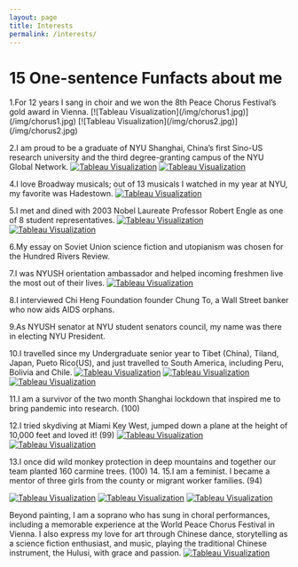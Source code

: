 ```yaml
---
layout: page
title: Interests
permalink: /interests/
---
```


<h1 id="project_overview">15 One-sentence Funfacts about me</h1>
1.For 12 years I sang in choir and we won the 8th Peace Chorus Festival’s gold award in Vienna.
[![Tableau Visualization](/img/chorus1.jpg)](/img/chorus1.jpg)
[![Tableau Visualization](/img/chorus2.jpg)](/img/chorus2.jpg)

2.I am proud to be a graduate of NYU Shanghai, China’s first Sino-US research university and the third degree-granting campus of the NYU Global Network.
[![Tableau Visualization](/img/graduate1.jpeg)](/img/graduate1.jpeg)
[![Tableau Visualization](/img/graduate2.jpeg)](/img/graduate2.jpeg)

4.I love Broadway musicals; out of 13 musicals I watched in my year at NYU, my favorite was Hadestown.
[![Tableau Visualization](/img/hadestown.jpg)](/img/hadestown.jpg)

5.I met and dined with 2003 Nobel Laureate Professor Robert Engle as one of 8 student representatives.
[![Tableau Visualization](/img/Engle1.jpeg)](/img/Engle1.jpeg)
[![Tableau Visualization](/img/Engle2.jpeg)](/img/Engle2.jpeg)

6.My essay on Soviet Union science fiction and utopianism was chosen for the Hundred Rivers Review.


7.I was NYUSH orientation ambassador and helped incoming freshmen live the most out of their lives.
[![Tableau Visualization](/img/orientation.jpeg)](/img/orientation.jpeg)

8.I interviewed Chi Heng Foundation founder Chung To, a Wall Street banker who now aids AIDS orphans.

9.As NYUSH senator at NYU student senators council, my name was there in electing NYU President.

10.I travelled since my Undergraduate senior year to Tibet (China), Tiland, Japan, Pueto Rico(US), and just travelled to South America, including Peru, Bolivia and Chile.
[![Tableau Visualization](/img/tibet.jpeg)](/img/tibet.jpeg)
[![Tableau Visualization](/img/pueto.jpeg)](/img/pueto.jpeg)
[![Tableau Visualization](/img/peru.jpeg)](/img/peru.jpeg)

11.I am a survivor of the two month Shanghai lockdown that inspired me to bring pandemic into research.  (100)

12.I tried skydiving at Miami Key West, jumped down a plane at the height of 10,000 feet and loved it! (99)
[![Tableau Visualization](/img/skydive1.jpeg)](/img/skydive1.jpeg)
[![Tableau Visualization](/img/skydive2.jpeg)](/img/skydive2.jpeg)

13.I once did wild monkey protection in deep mountains and together our team planted 160 carmine trees. (100)
14.
15.I am a feminist. I became a mentor of three girls from the county or migrant worker families. (94)

[![Tableau Visualization](/img/volatility.jpg)](/img/volatility.jpg)
[![Tableau Visualization](/img/volatility.jpg)](/img/volatility.jpg)
[![Tableau Visualization](/img/volatility.jpg)](/img/volatility.jpg)

Beyond painting, I am a soprano who has sung in choral performances, including a memorable experience at the World Peace Chorus Festival in Vienna. I also express my love for art through Chinese dance, storytelling as a science fiction enthusiast, and music, playing the traditional Chinese instrument, the Hulusi, with grace and passion.
[![Tableau Visualization](/img/volatility.jpg)](/img/volatility.jpg)
